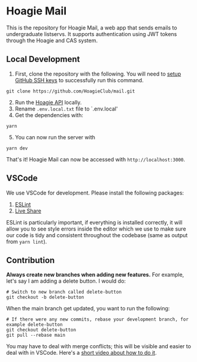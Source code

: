 # Hoagie Mail
This is the repository for Hoagie Mail, a web app that sends 
emails to undergraduate listservs. It supports authentication using JWT tokens through the Hoagie and CAS system.

## Local Development
1. First, clone the repository with the following. You will need to [setup GitHub SSH keys](https://docs.github.com/en/github/authenticating-to-github/connecting-to-github-with-ssh) to successfully run this command. 
```
git clone https://github.com/HoagieClub/mail.git
```
2. Run the [Hoagie API](https://github.com/HoagieClub/api) locally.
3. Rename `.env.local.txt` file to `.env.local'
4. Get the dependencies with:
```
yarn
```
5. You can now run the server with
```
yarn dev
```
That's it! Hoagie Mail can now be accessed with `http://localhost:3000`.

## VSCode
We use VSCode for development. Please install the following packages:

1. [ESLint](https://marketplace.visualstudio.com/items?itemName=dbaeumer.vscode-eslint)
1. [Live Share](https://marketplace.visualstudio.com/items?itemName=MS-vsliveshare.vsliveshare)

ESLint is particularly important, if everything is installed correctly, it will allow you to see style errors inside the editor which we use to make sure our code is tidy and consistent throughout the codebase (same as output from `yarn lint`).
## Contribution
**Always create new branches when adding new features.** For example, let's say I am adding a delete button. I would do:
```
# Switch to new branch called delete-button
git checkout -b delete-button
```

When the main branch get updated, you want to run the following:
```
# If there were any new commits, rebase your development branch, for example delete-button
git checkout delete-button
git pull --rebase main
```
You may have to deal with merge conflicts; this will be visible and easier to deal with in VSCode. Here's a [short video about how to do it](https://www.youtube.com/watch?v=QmKdodJU-js).
```